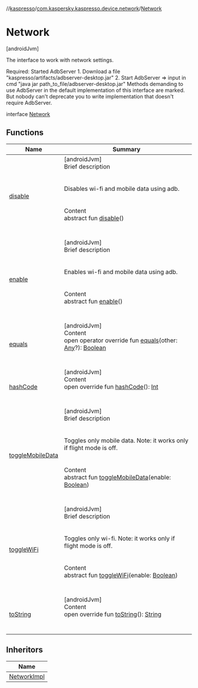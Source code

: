 //[kaspresso](../../index.md)/[com.kaspersky.kaspresso.device.network](../index.md)/[Network](index.md)



# Network  
 [androidJvm] 



The interface to work with network settings.



Required: Started AdbServer     1. Download a file "kaspresso/artifacts/adbserver-desktop.jar"     2. Start AdbServer => input in cmd "java jar path_to_file/adbserver-desktop.jar" Methods demanding to use AdbServer in the default implementation of this interface are marked.     But nobody can't deprecate you to write implementation that doesn't require AdbServer.



interface [Network](index.md)   


## Functions  
  
|  Name|  Summary| 
|---|---|
| [disable](disable.md)| [androidJvm]  <br>Brief description  <br><br><br>Disables wi-fi and mobile data using adb.<br><br>  <br>Content  <br>abstract fun [disable](disable.md)()  <br><br><br>
| [enable](enable.md)| [androidJvm]  <br>Brief description  <br><br><br>Enables wi-fi and mobile data using adb.<br><br>  <br>Content  <br>abstract fun [enable](enable.md)()  <br><br><br>
| [equals](https://kotlinlang.org/api/latest/jvm/stdlib/kotlin/-any/equals.html)| [androidJvm]  <br>Content  <br>open operator override fun [equals](https://kotlinlang.org/api/latest/jvm/stdlib/kotlin/-any/equals.html)(other: [Any](https://kotlinlang.org/api/latest/jvm/stdlib/kotlin/-any/index.html)?): [Boolean](https://kotlinlang.org/api/latest/jvm/stdlib/kotlin/-boolean/index.html)  <br><br><br>
| [hashCode](https://kotlinlang.org/api/latest/jvm/stdlib/kotlin/-any/hash-code.html)| [androidJvm]  <br>Content  <br>open override fun [hashCode](https://kotlinlang.org/api/latest/jvm/stdlib/kotlin/-any/hash-code.html)(): [Int](https://kotlinlang.org/api/latest/jvm/stdlib/kotlin/-int/index.html)  <br><br><br>
| [toggleMobileData](toggle-mobile-data.md)| [androidJvm]  <br>Brief description  <br><br><br>Toggles only mobile data. Note: it works only if flight mode is off.<br><br>  <br>Content  <br>abstract fun [toggleMobileData](toggle-mobile-data.md)(enable: [Boolean](https://kotlinlang.org/api/latest/jvm/stdlib/kotlin/-boolean/index.html))  <br><br><br>
| [toggleWiFi](toggle-wi-fi.md)| [androidJvm]  <br>Brief description  <br><br><br>Toggles only wi-fi. Note: it works only if flight mode is off.<br><br>  <br>Content  <br>abstract fun [toggleWiFi](toggle-wi-fi.md)(enable: [Boolean](https://kotlinlang.org/api/latest/jvm/stdlib/kotlin/-boolean/index.html))  <br><br><br>
| [toString](https://kotlinlang.org/api/latest/jvm/stdlib/kotlin/-any/to-string.html)| [androidJvm]  <br>Content  <br>open override fun [toString](https://kotlinlang.org/api/latest/jvm/stdlib/kotlin/-any/to-string.html)(): [String](https://kotlinlang.org/api/latest/jvm/stdlib/kotlin/-string/index.html)  <br><br><br>


## Inheritors  
  
|  Name| 
|---|
| [NetworkImpl](../-network-impl/index.md)

